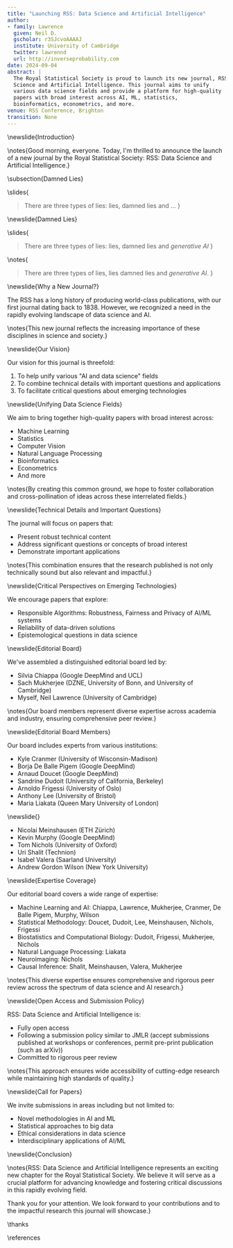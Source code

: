 ```yaml
---
title: "Launching RSS: Data Science and Artificial Intelligence"
author:
- family: Lawrence 
  given: Neil D.
  gscholar: r3SJcvoAAAAJ 
  institute: University of Cambridge 
  twitter: lawrennd 
  url: http://inverseprobability.com
date: 2024-09-04
abstract: |
  The Royal Statistical Society is proud to launch its new journal, RSS: Data
  Science and Artificial Intelligence. This journal aims to unify
  various data science fields and provide a platform for high-quality
  papers with broad interest across AI, ML, statistics,
  bioinformatics, econometrics, and more.
venue: RSS Conference, Brighton 
transition: None 
---
```


\newslide{Introduction}

\notes{Good morning, everyone. Today, I'm thrilled to announce the launch of a new journal by the Royal Statistical Society: RSS: Data Science and Artificial Intelligence.}

\subsection{Damned Lies}

\slides{
> There are three types of lies: lies, damned lies and ...
}

\newslide{Damned Lies}

\slides{
> There are three types of lies: lies, damned lies and *generative AI*
}

\notes{
> There are three types of lies, lies damned lies and *generative AI*. 
}



\newslide{Why a New Journal?}

The RSS has a long history of producing world-class publications, with our first journal dating back to 1838. However, we recognized a need in the rapidly evolving landscape of data science and AI.

\notes{This new journal reflects the increasing importance of these disciplines in science and society.}

\newslide{Our Vision}

Our vision for this journal is threefold:

1. To help unify various "AI and data science" fields
2. To combine technical details with important questions and applications
3. To facilitate critical questions about emerging technologies

\newslide{Unifying Data Science Fields}

We aim to bring together high-quality papers with broad interest across:

- Machine Learning
- Statistics
- Computer Vision
- Natural Language Processing
- Bioinformatics
- Econometrics
- And more

\notes{By creating this common ground, we hope to foster collaboration and cross-pollination of ideas across these interrelated fields.}

\newslide{Technical Details and Important Questions}

The journal will focus on papers that:

- Present robust technical content
- Address significant questions or concepts of broad interest
- Demonstrate important applications

\notes{This combination ensures that the research published is not only technically sound but also relevant and impactful.}

\newslide{Critical Perspectives on Emerging Technologies}

We encourage papers that explore:

- Responsible Algorithms: Robustness, Fairness and Privacy of AI/ML systems
- Reliability of data-driven solutions
- Epistemological questions in data science

\newslide{Editorial Board}

We've assembled a distinguished editorial board led by:

- Silvia Chiappa (Google DeepMind and UCL)
- Sach Mukherjee (DZNE, University of Bonn, and University of Cambridge)
- Myself, Neil Lawrence (University of Cambridge)

\notes{Our board members represent diverse expertise across academia and industry, ensuring comprehensive peer review.}

\newslide{Editorial Board Members}

Our board includes experts from various institutions:

- Kyle Cranmer (University of Wisconsin-Madison)
- Borja De Balle Pigem (Google DeepMind)
- Arnaud Doucet (Google DeepMind)
- Sandrine Dudoit (University of California, Berkeley)
- Arnoldo Frigessi (University of Oslo)
- Anthony Lee (University of Bristol)
- Maria Liakata (Queen Mary University of London)

\newslide{}

- Nicolai Meinshausen (ETH Zürich)
- Kevin Murphy (Google DeepMind)
- Tom Nichols (University of Oxford)
- Uri Shalit (Technion)
- Isabel Valera (Saarland University)
- Andrew Gordon Wilson (New York University)

\newslide{Expertise Coverage}

Our editorial board covers a wide range of expertise:

* Machine Learning and AI: Chiappa, Lawrence, Mukherjee, Cranmer, De Balle Pigem, Murphy, Wilson
* Statistical Methodology: Doucet, Dudoit, Lee, Meinshausen, Nichols, Frigessi
* Biostatistics and Computational Biology: Dudoit, Frigessi, Mukherjee, Nichols
* Natural Language Processing: Liakata
* Neuroimaging: Nichols
* Causal Inference: Shalit, Meinshausen, Valera, Mukherjee

\notes{This diverse expertise ensures comprehensive and rigorous peer review across the spectrum of data science and AI research.}

\newslide{Open Access and Submission Policy}

RSS: Data Science and Artificial Intelligence is:

- Fully open access
- Following a submission policy similar to JMLR (accept submissions published at workshops or conferences, permit pre-print publication (such as arXiv))
- Committed to rigorous peer review

\notes{This approach ensures wide accessibility of cutting-edge research while maintaining high standards of quality.}

\newslide{Call for Papers}

We invite submissions in areas including but not limited to:

- Novel methodologies in AI and ML
- Statistical approaches to big data
- Ethical considerations in data science
- Interdisciplinary applications of AI/ML

\newslide{Conclusion}

\notes{RSS: Data Science and Artificial Intelligence represents an exciting new chapter for the Royal Statistical Society. We believe it will serve as a crucial platform for advancing knowledge and fostering critical discussions in this rapidly evolving field.

Thank you for your attention. We look forward to your contributions and to the impactful research this journal will showcase.}

\thanks

\references
